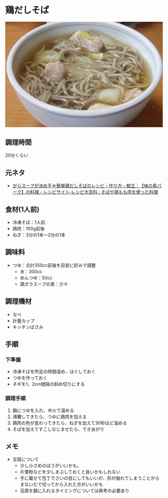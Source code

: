 # 鶏だしそば

![調理写真](鶏だしそば.jpg)

## 調理時間

20分くらい

## 元ネタ

* [がらスープが決め手☆簡単鶏だしそばのレシピ・作り方・献立｜【味の素パーク】の料理・レシピサイト‐レシピ大百科 : そばや鶏もも肉を使った料理](https://park.ajinomoto.co.jp/recipe/card/710089/)

## 食材(1人前)

* 冷凍そば：1人前
* 鶏肉：100g前後
* ねぎ：3分の1本～2分の1本

## 調味料

* つゆ：合計350cc前後を目安に好みで調整
  * 水：300cc
  * めんつゆ：50cc
  * 鶏ガラスープの素：少々

## 調理機材

* なべ
* 計量カップ
* キッチンばさみ

## 手順

### 下準備

* 冷凍そばを所定の時間温め、ほぐしておく
* つゆを作っておく
* ネギを1，2cm間隔の斜め切りにする

### 調理手順

1. 鍋につゆを入れ、中火で温める
2. 沸騰してきたら、つゆに鶏肉を加える
3. 鶏肉の色が変わってきたら、ねぎを加えて30秒ほど温める
4. そばを加えてすこしなじませたら、できあがり


## メモ

* 豆腐について
  * 少し小さめのほうがいいかも。
  * 片栗粉などを少しまぶしておくと良いかもしれない
  * 手に載せて包丁でさいの目にしてもいいが、形が崩れてしまうことからまないたで切ってから入れた方がいいかも
  * 豆腐を鍋に入れるタイミングについては再考の必要あり